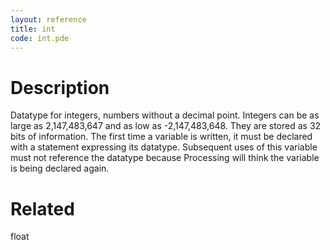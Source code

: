 ```yaml
---
layout: reference
title: int
code: int.pde
---
```


# Description

Datatype for integers, numbers without a decimal point. Integers can be as large as 2,147,483,647 and as low as -2,147,483,648. They are stored as 32 bits of information. The first time a variable is written, it must be declared with a statement expressing its datatype. Subsequent uses of this variable must not reference the datatype because Processing will think the variable is being declared again.

# Related

float
